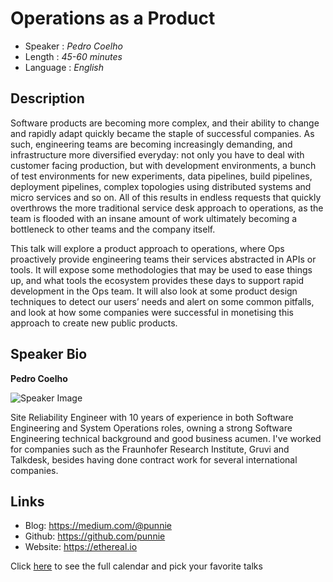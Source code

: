 Operations as a Product
========================

* Speaker   : *Pedro Coelho*
* Length    : *45-60 minutes*
* Language  : *English*

Description
-----------

Software products are becoming more complex, and their ability to change and rapidly adapt quickly became the staple of successful companies. As such, engineering teams are becoming increasingly demanding, and infrastructure more diversified everyday: not only you have to deal with customer facing production, but with development environments, a bunch of test environments for new experiments, data pipelines, build pipelines, deployment pipelines, complex topologies using distributed systems and micro services and so on. All of this results in endless requests that quickly overthrows the more traditional service desk approach to operations, as the team is flooded with an insane amount of work ultimately becoming a bottleneck to other teams and the company itself.

This talk will explore a product approach to operations, where Ops proactively provide engineering teams their services abstracted in APIs or tools. It will expose some methodologies that may be used to ease things up, and what tools the ecosystem provides these days to support rapid development in the Ops team. It will also look at some product design techniques to detect our users’ needs and alert on some common pitfalls, and look at how some companies were successful in monetising this approach to create new public products.

Speaker Bio
-----------

**Pedro Coelho**

![Speaker Image](https://avatars0.githubusercontent.com/u/224565?v=4&s=400)

Site Reliability Engineer with 10 years of experience in both Software Engineering and System Operations roles, owning a strong Software Engineering technical background and good business acumen. I've worked for companies such as the Fraunhofer Research Institute, Gruvi and Talkdesk, besides having done contract work for several international companies.

Links
-----

* Blog: https://medium.com/@punnie
* Github: https://github.com/punnie
* Website: https://ethereal.io

Click [here][1] to see the full calendar and pick your favorite talks

[1]: https://pixels.camp/schedule/
